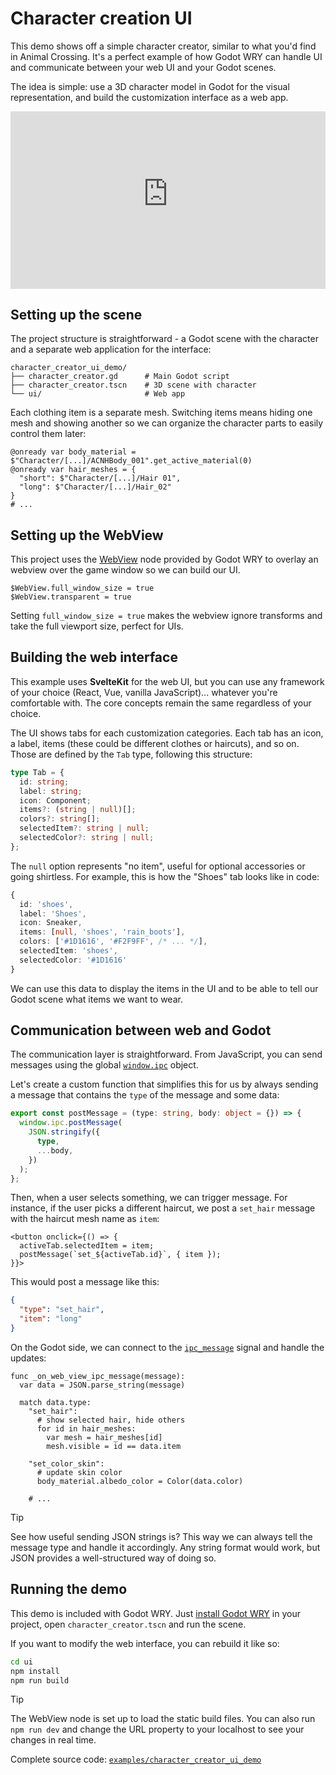 # Character creation UI

This demo shows off a simple character creator, similar to what you'd find in Animal Crossing. It's a perfect example of how Godot WRY can handle UI and communicate between your web UI and your Godot scenes.

The idea is simple: use a 3D character model in Godot for the visual representation, and build the customization interface as a web app.

<iframe style="width:100%;aspect-ratio:16/9" src="https://www.youtube-nocookie.com/embed/cqKBvl5a1-o?si=PM7I2T4YPH4q6Fvv&autoplay=1&mute=1&loop=1&playlist=cqKBvl5a1-o" title="YouTube video player" frameborder="0" allow="accelerometer; autoplay; clipboard-write; encrypted-media; gyroscope; picture-in-picture; web-share" referrerpolicy="strict-origin-when-cross-origin" allowfullscreen></iframe>

## Setting up the scene

The project structure is straightforward - a Godot scene with the character and a separate web application for the interface:

```
character_creator_ui_demo/
├── character_creator.gd      # Main Godot script
├── character_creator.tscn    # 3D scene with character
└── ui/                       # Web app
```

Each clothing item is a separate mesh. Switching items means hiding one mesh and showing another so we can organize the character parts to easily control them later:

```gdscript
@onready var body_material = $"Character/[...]/ACNHBody_001".get_active_material(0)
@onready var hair_meshes = {
  "short": $"Character/[...]/Hair 01",
  "long": $"Character/[...]/Hair_02"
}
# ...
```

## Setting up the WebView

This project uses the [WebView](/reference/webview) node provided by Godot WRY to overlay an webview over the game window so we can build our UI.

```gdscript
$WebView.full_window_size = true
$WebView.transparent = true
```

Setting `full_window_size = true` makes the webview ignore transforms and take the full viewport size, perfect for UIs.

## Building the web interface

This example uses **SvelteKit** for the web UI, but you can use any framework of your choice (React, Vue, vanilla JavaScript)... whatever you're comfortable with. The core concepts remain the same regardless of your choice.

The UI shows tabs for each customization categories. Each tab has an icon, a label, items (these could be different clothes or haircuts), and so on. Those are defined by the `Tab` type, following this structure:

```typescript
type Tab = {
  id: string;
  label: string;
  icon: Component;
  items?: (string | null)[];
  colors?: string[];
  selectedItem?: string | null;
  selectedColor?: string | null;
};
```

The `null` option represents "no item", useful for optional accessories or going shirtless. For example, this is how the "Shoes" tab looks like in code:

```typescript
{
  id: 'shoes',
  label: 'Shoes',
  icon: Sneaker,
  items: [null, 'shoes', 'rain_boots'],
  colors: ['#1D1616', '#F2F9FF', /* ... */],
  selectedItem: 'shoes',
  selectedColor: '#1D1616'
}
```

We can use this data to display the items in the UI and to be able to tell our Godot scene what items we want to wear.

## Communication between web and Godot

The communication layer is straightforward. From JavaScript, you can send messages using the global [`window.ipc`](/reference/javascript#ipc-postmessage) object.

Let's create a custom function that simplifies this for us by always sending a message that contains the `type` of the message and some data:

```typescript
export const postMessage = (type: string, body: object = {}) => {
  window.ipc.postMessage(
    JSON.stringify({
      type,
      ...body,
    })
  );
};
```

Then, when a user selects something, we can trigger message. For instance, if the user picks a different haircut, we post a `set_hair` message with the haircut mesh name as `item`:

```svelte
<button onclick={() => {
  activeTab.selectedItem = item;
  postMessage(`set_${activeTab.id}`, { item });
}}>
```

This would post a message like this:

```json
{
  "type": "set_hair",
  "item": "long"
}
```

On the Godot side, we can connect to the [`ipc_message`](/reference/webview#ipc-message) signal and handle the updates:

```gdscript
func _on_web_view_ipc_message(message):
  var data = JSON.parse_string(message)

  match data.type:
    "set_hair":
      # show selected hair, hide others
      for id in hair_meshes:
        var mesh = hair_meshes[id]
        mesh.visible = id == data.item

    "set_color_skin":
      # update skin color
      body_material.albedo_color = Color(data.color)

    # ...
```

> [!TIP]
> See how useful sending JSON strings is? This way we can always tell the message type and handle it accordingly. Any string format would work, but JSON provides a well-structured way of doing so.

## Running the demo

This demo is included with Godot WRY. Just [install Godot WRY](/guide/getting-started#installing) in your project, open `character_creator.tscn` and run the scene.

If you want to modify the web interface, you can rebuild it like so:

```bash
cd ui
npm install
npm run build
```

> [!TIP]
> The WebView node is set up to load the static build files. You can also run `npm run dev` and change the URL property to your localhost to see your changes in real time.

Complete source code: [`examples/character_creator_ui_demo`](https://github.com/doceazedo/godot_wry/tree/main/godot/addons/godot_wry/examples/character_creator_ui_demo)
